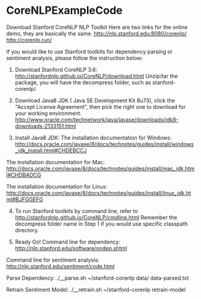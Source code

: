 # CoreNLPExampleCode

Download Stanford CoreNLP NLP Toolkit
Here are two links for the online demo, they are basically the same.
http://nlp.stanford.edu:8080/corenlp/
http://corenlp.run/

If you would like to use Stanford toolkits for dependency parsing or sentiment analysis, please follow the instruction below:
1. Download Stanford CoreNLP 3.6:
http://stanfordnlp.github.io/CoreNLP/download.html
Unzip/tar the package, you will have the decompress folder, such as stanford-corenlp/.

2. Download Java8 JDK ( Java SE Development Kit 8u73), click the "Accept License Agreement", then pick the right one to download for your working environment.
http://www.oracle.com/technetwork/java/javase/downloads/jdk8-downloads-2133151.html

3. Install Java8 JDK:
The installation documentation for Windows:
http://docs.oracle.com/javase/8/docs/technotes/guides/install/windows_jdk_install.html#CHDEBCCJ

The installation documentation for Mac:
http://docs.oracle.com/javase/8/docs/technotes/guides/install/mac_jdk.html#CHDBADCG

The installation documentation for Linux:
http://docs.oracle.com/javase/8/docs/technotes/guides/install/linux_jdk.html#BJFGGEFG

4. To run Stanford toolkits by command line, refer to http://stanfordnlp.github.io/CoreNLP/cmdline.html
Remember the decompress folder name in Step 1 if you would use specific classpath directory.

5. Ready Go!
Command line for dependency:
http://nlp.stanford.edu/software/nndep.shtml

Command line for sentiment analysis:
http://nlp.stanford.edu/sentiment/code.html

Parse Dependency:
./__parse.sh ~/stanford-corenlp data/ data-parsed.txt

Retrain Sentiment Model:
./__retrain.sh ~/stanford-corenlp retrain-model